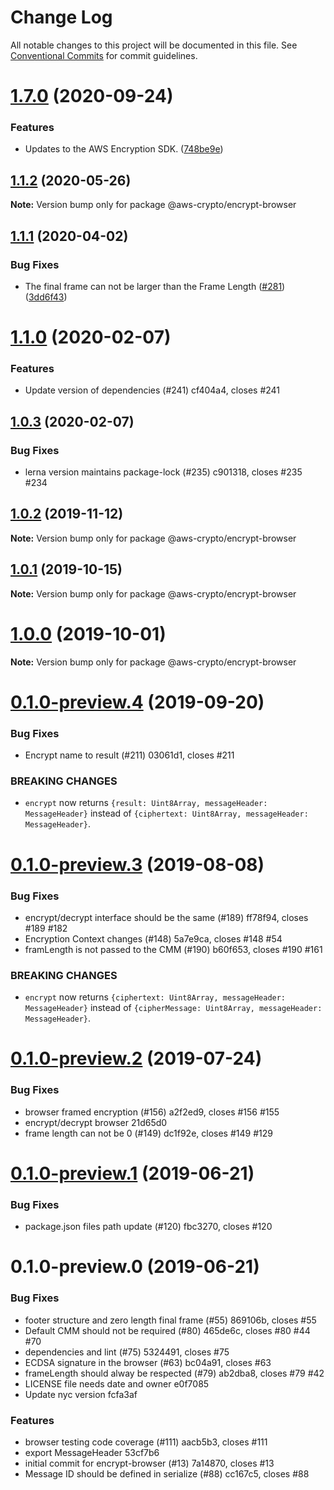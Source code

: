 # Change Log

All notable changes to this project will be documented in this file.
See [Conventional Commits](https://conventionalcommits.org) for commit guidelines.

# [1.7.0](https://github.com/aws/private-aws-encryption-sdk-javascript-staging/compare/@aws-crypto/encrypt-browser@1.1.2...@aws-crypto/encrypt-browser@1.7.0) (2020-09-24)


### Features

* Updates to the AWS Encryption SDK. ([748be9e](https://github.com/aws/private-aws-encryption-sdk-javascript-staging/commit/748be9e1799d999a350e9cafbf902d43aeab0aa5))





## [1.1.2](https://github.com/aws/aws-encryption-sdk-javascript/compare/@aws-crypto/encrypt-browser@1.1.1...@aws-crypto/encrypt-browser@1.1.2) (2020-05-26)

**Note:** Version bump only for package @aws-crypto/encrypt-browser





## [1.1.1](https://github.com/aws/aws-encryption-sdk-javascript/compare/@aws-crypto/encrypt-browser@1.1.0...@aws-crypto/encrypt-browser@1.1.1) (2020-04-02)


### Bug Fixes

* The final frame can not be larger than the Frame Length ([#281](https://github.com/aws/aws-encryption-sdk-javascript/issues/281)) ([3dd6f43](https://github.com/aws/aws-encryption-sdk-javascript/commit/3dd6f438c6cf2b456a8a92d5d9821503d016bc90))





# [1.1.0](/compare/@aws-crypto/encrypt-browser@1.0.3...@aws-crypto/encrypt-browser@1.1.0) (2020-02-07)


### Features

* Update version of dependencies (#241) cf404a4, closes #241





## [1.0.3](/compare/@aws-crypto/encrypt-browser@1.0.2...@aws-crypto/encrypt-browser@1.0.3) (2020-02-07)


### Bug Fixes

* lerna version maintains package-lock (#235) c901318, closes #235 #234





## [1.0.2](/compare/@aws-crypto/encrypt-browser@1.0.1...@aws-crypto/encrypt-browser@1.0.2) (2019-11-12)

**Note:** Version bump only for package @aws-crypto/encrypt-browser





## [1.0.1](/compare/@aws-crypto/encrypt-browser@1.0.0...@aws-crypto/encrypt-browser@1.0.1) (2019-10-15)

**Note:** Version bump only for package @aws-crypto/encrypt-browser





# [1.0.0](/compare/@aws-crypto/encrypt-browser@0.1.0-preview.4...@aws-crypto/encrypt-browser@1.0.0) (2019-10-01)

**Note:** Version bump only for package @aws-crypto/encrypt-browser





# [0.1.0-preview.4](/compare/@aws-crypto/encrypt-browser@0.1.0-preview.3...@aws-crypto/encrypt-browser@0.1.0-preview.4) (2019-09-20)


### Bug Fixes

* Encrypt name to result (#211) 03061d1, closes #211

### BREAKING CHANGES

* `encrypt` now returns `{result: Uint8Array, messageHeader: MessageHeader}`
instead of `{ciphertext: Uint8Array, messageHeader: MessageHeader}`.



# [0.1.0-preview.3](/compare/@aws-crypto/encrypt-browser@0.1.0-preview.2...@aws-crypto/encrypt-browser@0.1.0-preview.3) (2019-08-08)


### Bug Fixes

* encrypt/decrypt interface should be the same (#189) ff78f94, closes #189 #182
* Encryption Context changes (#148) 5a7e9ca, closes #148 #54
* framLength is not passed to the CMM (#190) b60f653, closes #190 #161


### BREAKING CHANGES

* `encrypt` now returns `{ciphertext: Uint8Array, messageHeader: MessageHeader}`
instead of `{cipherMessage: Uint8Array, messageHeader: MessageHeader}`.



# [0.1.0-preview.2](/compare/@aws-crypto/encrypt-browser@0.1.0-preview.1...@aws-crypto/encrypt-browser@0.1.0-preview.2) (2019-07-24)


### Bug Fixes

* browser framed encryption (#156) a2f2ed9, closes #156 #155
* encrypt/decrypt browser 21d65d0
* frame length can not be 0 (#149) dc1f92e, closes #149 #129





# [0.1.0-preview.1](/compare/@aws-crypto/encrypt-browser@0.1.0-preview.0...@aws-crypto/encrypt-browser@0.1.0-preview.1) (2019-06-21)


### Bug Fixes

* package.json files path update (#120) fbc3270, closes #120





# 0.1.0-preview.0 (2019-06-21)


### Bug Fixes

*  footer structure and zero length final frame (#55) 869106b, closes #55
* Default CMM should not be required (#80) 465de6c, closes #80 #44 #70
* dependencies and lint (#75) 5324491, closes #75
* ECDSA signature in the browser (#63) bc04a91, closes #63
* frameLength should alway be respected (#79) ab2dba8, closes #79 #42
* LICENSE file needs date and owner e0f7085
* Update nyc version fcfa3af


### Features

* browser testing code coverage (#111) aacb5b3, closes #111
* export MessageHeader 53cf7b6
* initial commit for encrypt-browser (#13) 7a14870, closes #13
* Message ID should be defined in serialize (#88) cc167c5, closes #88
